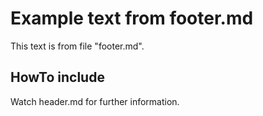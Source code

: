 # Example text from footer.md

This text is from file "footer.md".

## HowTo include

Watch header.md for further information.